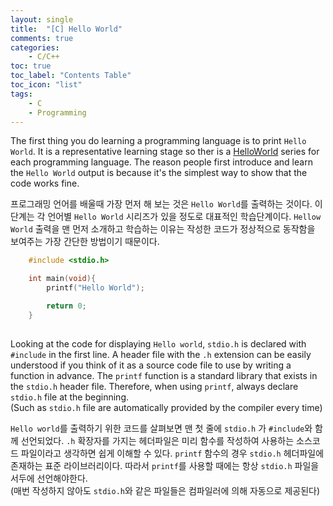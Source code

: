 ```yaml
---
layout: single
title:  "[C] Hello World"
comments: true
categories:
    - C/C++
toc: true
toc_label: "Contents Table"
toc_icon: "list"
tags: 
    - C
    - Programming
---
```



The first thing you do learning a programming language is to print `Hello World`. It is a representative learning stage so ther is a [HelloWorld][Linkh] series for each programming language. The reason people first introduce and learn the `Hello World` output is because it's the simplest way to show that the code works fine.

프로그래밍 언어를 배울때 가장 먼저 해 보는 것은 `Hello World`를 출력하는 것이다. 이 단계는 각 언어별 `Hello World` 시리즈가 있을 정도로 대표적인 학습단계이다. `Hellow World` 출력을 맨 먼저 소개하고 학습하는 이유는 작성한 코드가 정상적으로 동작함을 보여주는 가장 간단한 방법이기 때문이다. 



```c
    #include <stdio.h>

    int main(void){
        printf("Hello World");  

        return 0;
    }
                
```


Looking at the code for displaying `Hello world`, `stdio.h` is declared with `#include` in the first line. A header file with the `.h` extension can be easily understood if you think of it as a source code file to use by writing a function in advance. The `printf` function is a standard library that exists in the `stdio.h` header file. Therefore, when using `printf`, always declare `stdio.h` file at the beginning.  
(Such as `stdio.h` file are automatically provided by the compiler every time)


`Hello world`를 출력하기 위한 코드를 살펴보면 맨 첫 줄에 `stdio.h` 가 `#include`와 함께 선언되었다. `.h` 확장자를 가지는 헤더파일은 미리 함수를 작성하여 사용하는 소스코드 파일이라고 생각하면 쉽게 이해할 수 있다. `printf` 함수의 경우 `stdio.h` 헤더파일에 존재하는 표준 라이브러리이다. 따라서 `printf`를 사용할 때에는 항상 `stdio.h` 파일을 서두에 선언해야한다.  
(매번 작성하지 않아도 `stdio.h`와 같은 파일들은 컴파일러에 의해 자동으로 제공된다)


[Linkh]: https://learn.excelwithbusiness.com/blog/post/web-design/say-hello-world-in-28-different-programming-languages